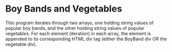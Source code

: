 # Boy Bands and Vegetables

This program iterates through two arrays, one holding string values of popular boy bands, and the other holding string values of popular vegetables. For each element (iteration) in each array, the element is appended to its corresponding HTML div tag (either the BoyBand div OR the vegetable div).
